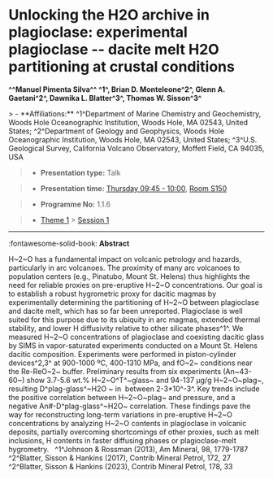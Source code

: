 # Unlocking the H2O archive in plagioclase: experimental plagioclase -- dacite melt H2O partitioning at crustal conditions

**^^Manuel Pimenta Silva^^ ^1^, Brian D. Monteleone^2^, Glenn A. Gaetani^2^, Dawnika L. Blatter^3^, Thomas W. Sisson^3^**

<!-- more -->> - **Affiliations:** ^1^Department of Marine Chemistry and Geochemistry, Woods Hole Oceanographic Institution, Woods Hole, MA 02543, United States; ^2^Department of Geology and Geophysics, Woods Hole Oceanographic Institution, Woods Hole, MA 02543, United States; ^3^U.S. Geological Survey, California Volcano Observatory, Moffett Field, CA 94035, USA

> - **Presentation type:** Talk

> - **Presentation time:** [Thursday 09:45 - 10:00](../sessions_comparison.md#__tabbed_3_1), [Room S150](../maps_venue.md#__tabbed_1_2)

> - **Programme No:** 1.1.6

> - [Theme 1](../theme1.md) > [Session 1](../sessions/session-1-1.md)

--- 

:fontawesome-solid-book: **Abstract**

H~2~O has a fundamental impact on volcanic petrology and hazards, particularly in arc volcanoes. The proximity of many arc volcanoes to population centers (e.g., Pinatubo, Mount St. Helens) thus highlights the need for reliable proxies on pre-eruptive H~2~O concentrations.
Our goal is to establish a robust hygrometric proxy for dacitic magmas by experimentally determining the partitioning of H~2~O between plagioclase and dacite melt, which has so far been unreported. Plagioclase is well suited for this purpose due to its ubiquity in arc magmas, extended thermal stability, and lower H diffusivity relative to other silicate phases^1^.
We measured H~2~O concentrations of plagioclase and coexisting dacitic glass by SIMS in vapor-saturated experiments conducted on a Mount St. Helens dacitic composition. Experiments were performed in piston-cylinder devices^2,3^ at 900-1000 ºC, 400-1310 MPa, and fO~2~ conditions near the Re-ReO~2~ buffer.
Preliminary results from six experiments (An~43-60~) show 3.7-5.6 wt.% H~2~O^T^~glass~ and 94-137 µg/g H~2~O~plag~, resulting D^plag-glass^~H2O ~ in  between 2-3*10^-3^. Key trends include the positive correlation between H~2~O~plag~ and pressure, and a negative An#-D^plag-glass^~H2O~ correlation.
These findings pave the way for reconstructing long-term variations in pre-eruptive H~2~O concentrations by analyzing H~2~O contents in plagioclase in volcanic deposits, partially overcoming shortcomings of other proxies, such as melt inclusions, H contents in faster diffusing phases or plagioclase-melt hygrometry.
 
^1^Johnson & Rossman (2013), Am Mineral, 98, 1779-1787
^2^Blatter, Sisson & Hankins (2017), Contrib Mineral Petrol, 172, 27
^2^Blatter, Sisson & Hankins (2023), Contrib Mineral Petrol, 178, 33

